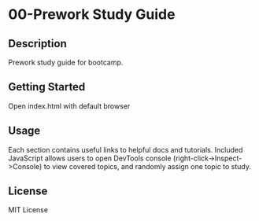 # 00-Prework Study Guide

## Description
Prework study guide for bootcamp.

## Getting Started
Open index.html with default browser

## Usage
Each section contains useful links to helpful docs and tutorials. Included JavaScript allows users to open DevTools console (right-click->Inspect->Console) to view covered topics, and randomly assign one topic to study. 

## License
MIT License
